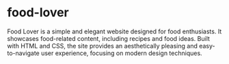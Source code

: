 # food-lover
Food Lover is a simple and elegant website designed for food enthusiasts. It showcases food-related content, including recipes and food ideas. Built with HTML and CSS, the site provides an aesthetically pleasing and easy-to-navigate user experience, focusing on modern design techniques.
